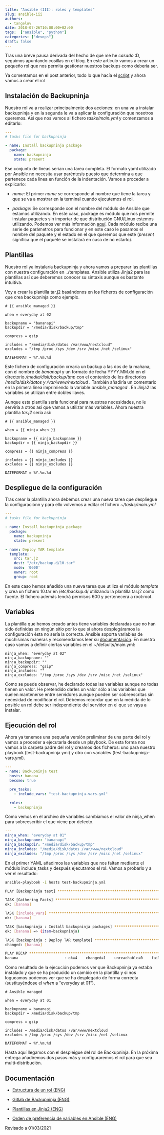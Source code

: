 ```yaml
---
title: "Ansible (III): roles y templates"
slug: ansible-iii
authors:
  - tangelov
date: 2018-07-26T10:00:00+02:00
tags:  ["ansible", "python"]
categories: ["devops"]
draft: false
---
```


Tras una breve pausa derivada del hecho de que me he _casado_ :D, seguimos apuntando cosillas en el blog. En este artículo vamos a crear un pequeño rol que nos permita gestionar nuestros backups como debería ser.

Ya comentamos en el post anterior, todo lo que hacía el [script](https://tangelov.me/posts/ansible-ii.html) y ahora vamos a crear el rol

<!--more-->

## Instalación de Backupninja
Nuestro rol va a realizar principalmente dos acciones: en una va a instalar backupninja y en la segunda le va a aplicar la configuración que nosotros queremos. Así que nos vamos al fichero _tasks/main.yml_ y comenzamos a editarlo:

```yaml
---
# tasks file for backupninja

- name: Install backupninja package
  package:
    name: backupninja
    state: present
```

Ese conjunto de líneas serían una tarea completa. El formato yaml utilizado por Ansible no necesita usar paréntesis puesto que determina a que pertenece cada línea en función de la indentación. Vamos a proceder a explicarlo:

* _name_: El primer _name_ se corresponde al nombre que tiene la tarea y que se va a mostrar en la terminal cuando ejecutemos el rol.

* _package_: Se corresponde con el nombre del módulo de Ansible que estamos utilizando. En este caso, package es módulo que nos permite instalar paquetes sin importar de que distribución GNU/Linux estemos utilizando. Podemos ver más información [aquí](https://docs.ansible.com/ansible/2.9/modules/package_module.html). Cada módulo recibe una serie de parámetros para funcionar y en este caso le pasamos el nombre del paquete y el estado en el que queremos que esté (_present_ significa que el paquete se instalará en caso de no estarlo).


## Plantillas
Nuestro rol ya instalaría backupninja y ahora vamos a preparar las plantillas con nuestra configuración en ../templates. Ansible utiliza Jinja2 para las plantillas así que deberemos conocer su sintaxis aunque es bastante intuitiva.

Voy a crear la plantilla tar.j2 basándonos en los ficheros de configuración que crea backupninja como ejemplo.

```jinja2
# {{ ansible_managed }}

when = everyday at 02

backupname = "bananapi"
backupdir = "/media/disk/backup/tmp"

compress = gzip

includes = "/media/disk/datos /var/www/nextcloud"
excludes = "/tmp /proc /sys /dev /srv /misc /net /selinux"

DATEFORMAT = %Y.%m.%d
```

Este fichero de configuración crearía un backup a las dos de la mañana, con el nombre de _bananapi_ y un formato de fecha YYYY.MM.dd en el directorio _/media/disk/backup/tmp_ con el contenido de los directorios _/media/disk/datos y /var/www/nextcloud_ . También añadiría un comentario en la primera línea imprimiendo la variable _ansible_managed_ . En Jinja2 las variables se utilizan entre dobles llaves.

Aunque esta plantilla sería funcional para nuestras necesidades, no le serviría a otros así que vamos a utilizar más variables. Ahora nuestra plantilla _tar.j2_ sería así:

```jinja2
# {{ ansible_managed }}

when = {{ ninja_when }}

backupname = {{ ninja_backupname }}
backupdir = {{ ninja_backupdir }}

compress = {{ ninja_compress }}

includes = {{ ninja_includes }}
excludes = {{ ninja_excludes }}

DATEFORMAT = %Y.%m.%d
```

## Despliegue de la configuración
Tras crear la plantilla ahora debemos crear una nueva tarea que despliegue la configuraciónn y para ello volvemos a editar el fichero _~/tasks/main.yml_

```yaml
---
# tasks file for backupninja

- name: Install backupninja package
  package:
    name: backupninja
    state: present

- name: Deploy TAR template
  template:
    src: tar.j2
    dest: "/etc/backup.d/10.tar"
    mode: '0600'
    owner: root
    group: root
```

En este caso hemos añadido una nueva tarea que utiliza el módulo _template_ y crea un fichero 10.tar en /etc/backup.d/ utilizando la plantilla tar.j2 como fuente. El fichero además tendrá permisos 600 y pertenecerá a root:root.


## Variables
La plantilla que hemos creado antes tiene variables declaradas que no han sido definidas en ningún sitio por lo que si ahora desplegáramos la configuración ésta no sería la correcta. Ansible soporta variables de muchísimas maneras y recomendamos leer su [documentación](https://docs.ansible.com/ansible/2.9/user_guide/playbooks_variables.html). En nuestro caso vamos a definir ciertas variables en el ~/defaults/main.yml:

```jinja2
ninja_when: "everyday at 02"
ninja_backupname: ""
ninja_backupdir: ""
ninja_compress: "gzip"
ninja_includes: ""
ninja_excludes: "/tmp /proc /sys /dev /srv /misc /net /selinux"
```

Como se puede observar, he declarado todas las variables aunque no todas tienen un valor. He pretendido darles un valor sólo a las variables que suelen mantenerse entre servidores aunque pueden ser sobreescritas sin necesidad de modificar el rol. Debemos recordar que en la medida de lo posible un rol debe ser independiente del servidor en el que se vaya a instalar.


## Ejecución del rol
Ahora ya tenemos una pequeña versión preliminar de una parte del rol y vamos a proceder a ejecutarla desde un playbook. De esta forma nos vamos a la carpeta padre del rol y creamos dos ficheros: uno para nuestro playbook (test-backupninja.yml) y otro con variables (test-backupninja-vars.yml).

```yml
---
- name: Backupninja test
  hosts: banana
  become: true

  pre_tasks:
    - include_vars: "test-backupninja-vars.yml"

  roles:
    - backupninja
```

Como vemos en el archivo de variables cambiamos el valor de ninja_when para sobreescribir el que viene por defecto.

```yaml
---
ninja_when: "everyday at 01"
ninja_backupname: "bananapi"
ninja_backupdir: "/media/disk/backup/tmp"
ninja_includes: "/media/disk/datos /var/www/nextcloud"
ninja_excludes: "/tmp /proc /sys /dev /srv /misc /net /selinux"
```

En el primer YAML añadimos las variables que nos faltan mediante el módulo include_tasks y después ejecutamos el rol. Vamos a probarlo y a ver el resultado:

```bash
ansible-playbook -i hosts test-backupninja.yml 

PLAY [Backupninja test] **********************************************************************

TASK [Gathering Facts] ***********************************************************************
ok: [banana]

TASK [include_vars] **************************************************************************
ok: [banana]

TASK [backupninja : Install backupninja packages] ********************************************
ok: [banana] => (item=backupninja)

TASK [backupninja : Deploy TAR template] *****************************************************
changed: [banana]

PLAY RECAP ***********************************************************************************
banana                     : ok=4    changed=1    unreachable=0    failed=0   
```

Como resultado de la ejecución podemos ver que Backupninja ya estaba instalado y que se ha producido un cambio en la plantilla y si nos logueamos podemos ver que se ha desplegado de forma correcta (sustituyéndose el _when_ a "everyday at 01").

```jinja2
# Ansible managed

when = everyday at 01

backupname = bananapi
backupdir = /media/disk/backup/tmp

compress = gzip

includes = /media/disk/datos /var/www/nextcloud
excludes = /tmp /proc /sys /dev /srv /misc /net /selinux

DATEFORMAT = %Y.%m.%d
```

Hasta aquí llegamos con el despleigue del rol de Backupninja. En la próxima entrega añadiremos dos pasos más y configuraremos el rol para que sea multi-distribución.


## Documentación

* [Estructura de un rol (ENG)](https://docs.ansible.com/ansible/2.9/user_guide/playbooks_reuse_roles.html)

* [Gitlab de Backupninja (ENG)](https://0xacab.org/riseuplabs/backupninja)

* [Plantillas en Jinja2 (ENG)](https://jinja.palletsprojects.com/en/2.11.x/templates/)

* [Orden de preferencia de variables en Ansible (ENG)](https://docs.ansible.com/ansible/2.9/user_guide/playbooks_variables.html#variable-precedence-where-should-i-put-a-variable)


Revisado a 01/03/2021
